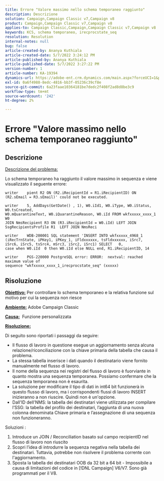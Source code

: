 ```yaml
---
title: Errore "Valore massimo nello schema temporaneo raggiunto"
description: Descrizione
solution: Campaign,Campaign Classic v7,Campaign v8
product: Campaign,Campaign Classic v7,Campaign v8
applies-to: Campaign Classic,Campaign,Campaign Classic v7,Campaign v8
keywords: KCS, schema temporaneo, irecprocstate_seq
resolution: Resolution
internal-notes: null
bug: false
article-created-by: Ananya Kuthiala
article-created-date: 5/7/2022 3:24:12 PM
article-published-by: Ananya Kuthiala
article-published-date: 5/7/2022 3:27:22 PM
version-number: 1
article-number: KA-19394
dynamics-url: https://adobe-ent.crm.dynamics.com/main.aspx?forceUCI=1&pagetype=entityrecord&etn=knowledgearticle&id=f17f99ba-19ce-ec11-a7b5-0022480a8e40
exl-id: 0a6f4988-8edc-4816-bb3f-05236c39cf8e
source-git-commit: 6a23faae10364181be7dedc2f408f2ad8d8be3c9
workflow-type: tm+mt
source-wordcount: '242'
ht-degree: 2%

---
```


# Errore &quot;Valore massimo nello schema temporaneo raggiunto&quot;

## Descrizione


<u>Descrizione del problema:</u>

Lo schema temporaneo ha raggiunto il valore massimo in sequenza e viene visualizzato il seguente errore:

```
writer    pient R2 ON (R2.iRecipientId = R1.iRecipientID) ON (R2.sEmail = R3.sEmail)' could not be executed.

writer    5, AddDays(GetDate() , 1), W0.iId1, W0.iType, W0.iStatus, W0.tsCreated, 
W0.mQuarantineText, W0.iQuarantineReason, W0.iId FROM wkfxxxxx_xxxx_1 W0  
JOIN NmsRecipient R3 ON (R3.iRecipientId = W0.iId) LEFT JOIN SsgRecipientsProfile R1  LEFT JOIN NmsReci

writer    WDB-200001 SQL statement 'INSERT INTO wkfxxxxx_4968_1 
(iRecTrnState, iPKey1, iPKey_1, iFldxxxxxx, tsFldxxxxxx, iSrc7, 
iSrc6, iSrc5, tsSrc4, mSrc3, iSrc2, iSrc1) SELECT   0, 
case when W0.iId  0 then W0.iId else NULL end, R1.iRecipientID, 14

writer    PGS-220000 PostgreSQL error: ERROR:  nextval: reached maximum value of 
sequence "wkfxxxxx_xxxx_1_irecprocstate_seq" (xxxxx)
```

## Risoluzione


<b><u>Obiettivo:</u></b> Per controllare lo schema temporaneo e la relativa funzione sul motivo per cui la sequenza non riesce

<b><u>Ambiente:</u></b> Adobe Campaign Classic

<b><u>Causa:</u></b>  Funzione personalizzata

<b><u>Risoluzione:</u></b>

Di seguito sono riportati i passaggi da seguire:

- Il flusso di lavoro in questione esegue un aggiornamento senza alcuna relazione/riconciliazione con la chiave primaria della tabella che causa il problema.
- La stessa tabella inserisce i dati quando il destinatario viene fornito manualmente nel flusso di lavoro.
- Il nome della sequenza nei registri del flusso di lavoro è fuorviante in quanto mostra una sequenza temporanea. Possiamo confermare che la sequenza temporanea non è esaurita.
- La soluzione per modificare il tipo di dati in int64 bit funzionerà in questo flusso di lavoro, ma i corrispondenti flussi di lavoro INSERT inizieranno a non riuscire. Quindi non è un&#39;opzione.
- Dall&#39;ID dell&#39;NMS: la tabella dei destinatari viene utilizzata per compilare l’SSG: la tabella del profilo dei destinatari, l’aggiunta di una nuova colonna denominata Chiave primaria e l’assegnazione di una sequenza non funzioneranno.


Soluzioni :

1. Introduce un JOIN / Reconciliation basato sul campo recipientID nel flusso di lavoro non riuscito
2. Scopri l’idea di introdurre la sequenza negativa nella tabella dei destinatari. Tuttavia, potrebbe non risolvere il problema corrente con l&#39;aggiornamento.
3. Sposta la tabella dei destinatari OOB da 32 bit a 64 bit - Impossibile a causa di limitazioni del codice in [!DNL Campaign] V6/V7. Sono già programmati per il V8.
